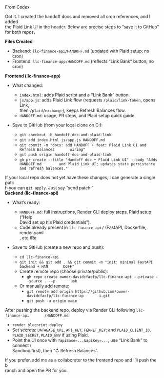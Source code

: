 From Codex

Got it. I created the handoff docs and removed all cron references, and I added       
the Plaid Link UI in the header. Below are precise steps to “save it to GitHub”       
for both repos.                                                                       
                                                                                      
**Files Created**                                                                     
- Backend: `llc-finance-api/HANDOFF.md` (updated with Plaid setup; no cron)           
- Frontend: `llc-finance-app/HANDOFF.md` (reflects “Link Bank” button; no cron)       
                                                                                      
**Frontend (llc-finance-app)**                                                        
- What changed:                                                                       
  - `index.html`: adds Plaid script and a “Link Bank” button.                         
  - `js/app.js`: adds Plaid Link flow (requests `/plaid/link-token`, opens Link,      
 then `/plaid/exchange`), keeps Refresh Balances flow.                                
  - `HANDOFF.md`: usage, PR steps, and Plaid setup quick guide.                       
                                                                                      
- Save to GitHub (from your local clone on C:):                                       
  - `git checkout -b handoff-doc-and-plaid-link`                                      
  - `git add index.html js/app.js HANDOFF.md`                                         
  - `git commit -m "docs: add HANDOFF + feat: Plaid Link UI and Refresh Balances      
 wiring"`                                                                             
  - `git push origin handoff-doc-and-plaid-link`                                      
  - `gh pr create --title "Handoff doc + Plaid Link UI" --body "Adds HANDOFF.md       
and Plaid Link UI; updates state persistence and refresh balances."`                  
                                                                                      
If your local repo does not yet have these changes, I can generate a single patc      
h you can `git apply`. Just say “send patch.”                                         
**Backend (llc-finance-api)**
- What’s ready:
  - `HANDOFF.md`: full instructions, Render CLI deploy steps, Plaid setup (“Help      
 David set up his Plaid credentials”).
  - Code already present in `llc-finance-api/` (FastAPI, Dockerfile, render.yaml      
, etc.)Re

- Save to GitHub (create a new repo and push):
  - `cd llc-finance-api`
  - `git init && git add . && git commit -m "init: minimal FastAPI backend + HAN      
DOFF"`
  - Create remote repo (choose private/public):
    - `gh repo create owner-davidcfacfp/llc-finance-api --private --source . --p      
ush`
  - Or manually add remote:
    - `git remote add origin https://github.com/owner-davidcfacfp/llc-finance-ap      
i.git`
    - `git push -u origin main`

After pushing the backend repo, deploy via Render CLI following `llc-finance-api      
/HANDOFF.md`:
- `render blueprint deploy`
- Set secrets: `DATABASE_URL`, `API_KEY`, `FERNET_KEY`; and `PLAID_CLIENT_ID`, `      
PLAID_SECRET`, `PLAID_ENV` if using Plaid.
- Point the UI once with `?apiBase=...&apiKey=...`, use “Link Bank” to connect (      
Sandbox first), then “↻ Refresh Balances”.

If you prefer, add me as a collaborator to the frontend repo and I’ll push the b      
ranch and open the PR for you.
